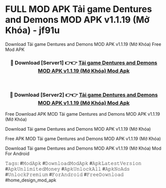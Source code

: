 # FULL MOD APK Tải game Dentures and Demons MOD APK v1.1.19 (Mở Khóa) - jf91u
Download Tải game Dentures and Demons MOD APK v1.1.19 (Mở Khóa) Free Mod APK

<div align="center">
<h3>🔴 Download [Server1] 👉👉 <a href="https://apk-comot.site?title=Tải_game_Dentures_and_Demons_MOD_APK_v1.1.19_(Mở_Khóa)">Tải game Dentures and Demons MOD APK v1.1.19 (Mở Khóa) Mod Apk</a></h3><br>

<h3>🔴 Download [Server2] 👉👉 <a href="https://apk-comot.site?title=Tải_game_Dentures_and_Demons_MOD_APK_v1.1.19_(Mở_Khóa)">Tải game Dentures and Demons MOD APK v1.1.19 (Mở Khóa) Mod Apk</a></h3>
</div>


Free Download APK MOD Tải game Dentures and Demons MOD APK v1.1.19 (Mở Khóa)

Download Tải game Dentures and Demons MOD APK v1.1.19 (Mở Khóa) 

Free APK MOD Tải game Dentures and Demons MOD APK v1.1.19 (Mở Khóa) 

Download Tải game Dentures and Demons MOD APK v1.1.19 (Mở Khóa) Mod For Android

𝚃𝚊𝚐𝚜: #𝙼𝚘𝚍𝙰𝚙𝚔 #𝙳𝚘𝚠𝚗𝚕𝚘𝚊𝚍𝙼𝚘𝚍𝙰𝚙𝚔 #𝙰𝚙𝚔𝙻𝚊𝚝𝚎𝚜𝚝𝚅𝚎𝚛𝚜𝚒𝚘𝚗 #𝙰𝚙𝚔𝚄𝚗𝚕𝚒𝚖𝚒𝚝𝚎𝚍𝙼𝚘𝚗𝚎𝚢 #𝙰𝚙𝚔𝚄𝚗𝚕𝚘𝚌𝚔𝙰𝚕𝚕 #𝙰𝚙𝚔𝙽𝚘𝙰𝚍𝚜 #𝚄𝚗𝚕𝚘𝚌𝚔𝙿𝚛𝚎𝚖𝚒𝚞𝚖 #𝙵𝚘𝚛𝙰𝚗𝚍𝚛𝚘𝚒𝚍 #𝙵𝚛𝚎𝚎𝙳𝚘𝚠𝚗𝚕𝚘𝚊𝚍 #home_design_mod_apk